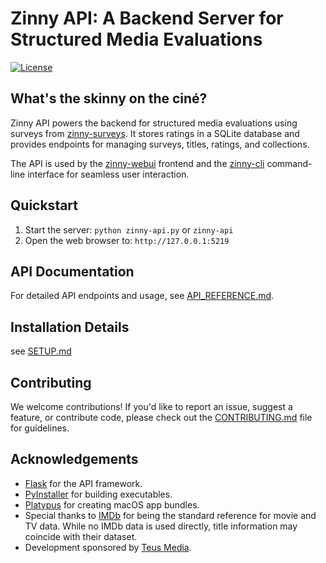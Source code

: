 # Zinny API: A Backend Server for Structured Media Evaluations
[![License](https://img.shields.io/badge/License-BSD%203--Clause-blue.svg)](LICENSE)

## What's the skinny on the ciné?

Zinny API powers the backend for structured media evaluations using surveys from [zinny-surveys](https://github.com/RyLaney/zinny-surveys). It stores ratings in a SQLite database and provides endpoints for managing surveys, titles, ratings, and collections.

The API is used by the [zinny-webui](https://github.com/RyLaney/zinny-webui) frontend and the [zinny-cli](https://github.com/RyLaney/zinny-cli) command-line interface for seamless user interaction.


## Quickstart
1. Start the server:
  `python zinny-api.py` or `zinny-api`
2. Open the web browser to:
   `http://127.0.0.1:5219`


## API Documentation
For detailed API endpoints and usage, see [API_REFERENCE.md](https://github.com/RyLaney/zinny-api/blob/main/API_REFERENCE.md).


## Installation Details

see [SETUP.md](https://github.com/RyLaney/zinny-api/blob/main/SETUP.md)

## Contributing
We welcome contributions! If you'd like to report an issue, suggest a feature, or contribute code, please check out the [CONTRIBUTING.md](https://github.com/RyLaney/zinny-api/blob/main/CONTRIBUTING.md) file for guidelines.


## Acknowledgements
- [Flask](https://flask.palletsprojects.com/en/1.1.x/) for the API framework.
- [PyInstaller](https://www.pyinstaller.org/) for building executables.
- [Platypus](https://github.com/sveinbjornt/Platypus) for creating macOS app bundles.
- Special thanks to [IMDb](https://www.imdb.com) for being the standard reference for movie and TV data. While no IMDb data is used directly, title information may coincide with their dataset.
- Development sponsored by [Teus Media](https://teus.media).
